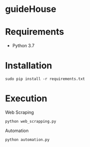 # guideHouse
# Requirements

  * Python 3.7

# Installation

```
sudo pip install -r requirements.txt
```


# Execution

Web Scraping 

```
python web_scrapping.py 
```

Automation

```
python automation.py 
```




